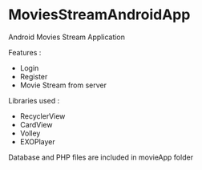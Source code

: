 # MoviesStreamAndroidApp

Android Movies Stream Application 

Features :
  - Login 
  - Register
  - Movie Stream from server 

Libraries used :
  - RecyclerView
  - CardView
  - Volley
  - EXOPlayer
  
  
  Database and PHP files are included in movieApp folder  
